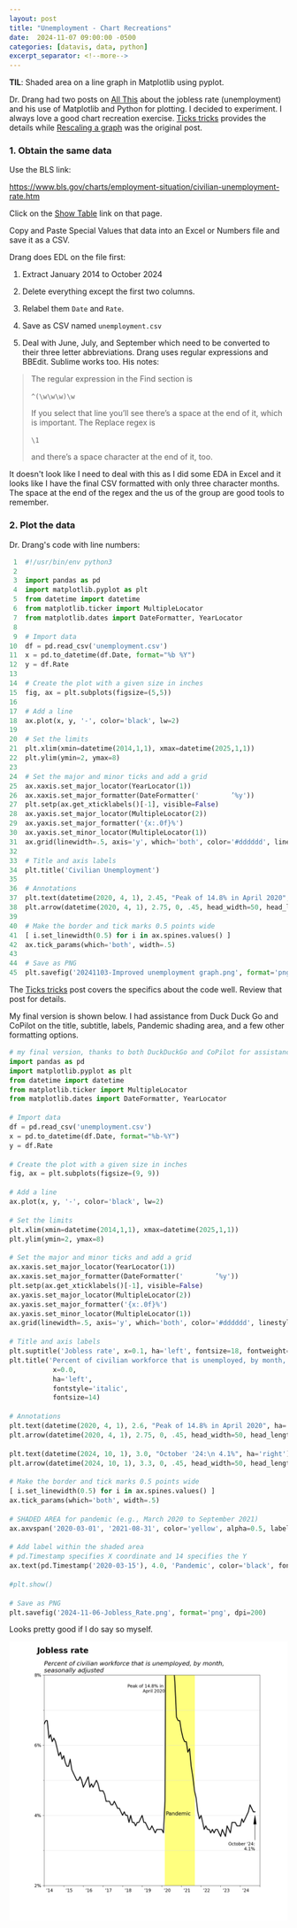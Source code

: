 ```yaml
---
layout: post
title: "Unemployment - Chart Recreations"
date:  2024-11-07 09:00:00 -0500
categories: [datavis, data, python]
excerpt_separator: <!--more-->
---
```


**TIL**: Shaded area on a line graph in Matplotlib using pyplot.

Dr. Drang had two posts on [All This](https://leancrew.com/all-this/) about the jobless rate (unemployment) and his use of Matplotlib and Python for plotting. I decided to experiment. I always love a good chart recreation exercise. [Ticks tricks](https://leancrew.com/all-this/2024/11/ticks-tricks/) provides the details while [Rescaling a graph](https://leancrew.com/all-this/2024/11/rescaling-a-graph/) was the original post.

<!--more-->

### 1. Obtain the same data

Use the BLS link:

<https://www.bls.gov/charts/employment-situation/civilian-unemployment-rate.htm>

Click on the [Show Table](https://www.bls.gov/charts/employment-situation/civilian-unemployment-rate.htm#) link on that page.

Copy and Paste Special Values that data into an Excel or Numbers file and save it as a CSV.

Drang does EDL on the file first:

1. Extract January 2014 to October 2024

2. Delete everything except the first two columns.

3. Relabel them `Date` and `Rate`.

4. Save as CSV named `unemployment.csv`

5. Deal with June, July, and September which need to be converted to their three letter abbreviations. Drang uses regular expressions and BBEdit. Sublime works too. His notes:

> The regular expression in the Find section is
> 
> `^(\w\w\w)\w `
> 
> If you select that line you’ll see there’s a space at the end of it, which is important. The Replace regex is
> 
> `\1 `
> 
> and there’s a space character at the end of it, too.

It doesn't look like I need to deal with this as I did some EDA in Excel and it looks like I have the final CSV formatted with only three character months. The space at the end of the regex and the us of the group are good tools to remember.

### 2. Plot the data

Dr. Drang's code with line numbers:

```python
 1  #!/usr/bin/env python3
 2  
 3  import pandas as pd
 4  import matplotlib.pyplot as plt
 5  from datetime import datetime
 6  from matplotlib.ticker import MultipleLocator
 7  from matplotlib.dates import DateFormatter, YearLocator
 8  
 9  # Import data
10  df = pd.read_csv('unemployment.csv')
11  x = pd.to_datetime(df.Date, format="%b %Y")
12  y = df.Rate
13  
14  # Create the plot with a given size in inches
15  fig, ax = plt.subplots(figsize=(5,5))
16  
17  # Add a line
18  ax.plot(x, y, '-', color='black', lw=2)
19  
20  # Set the limits
21  plt.xlim(xmin=datetime(2014,1,1), xmax=datetime(2025,1,1))
22  plt.ylim(ymin=2, ymax=8)
23  
24  # Set the major and minor ticks and add a grid
25  ax.xaxis.set_major_locator(YearLocator(1))
26  ax.xaxis.set_major_formatter(DateFormatter('        ’%y'))
27  plt.setp(ax.get_xticklabels()[-1], visible=False)
28  ax.yaxis.set_major_locator(MultipleLocator(2))
29  ax.yaxis.set_major_formatter('{x:.0f}%')
30  ax.yaxis.set_minor_locator(MultipleLocator(1))
31  ax.grid(linewidth=.5, axis='y', which='both', color='#dddddd', linestyle='-')
32  
33  # Title and axis labels
34  plt.title('Civilian Unemployment')
35  
36  # Annotations
37  plt.text(datetime(2020, 4, 1), 2.45, "Peak of 14.8% in April 2020", ha='center')
38  plt.arrow(datetime(2020, 4, 1), 2.75, 0, .45, head_width=50, head_length=.25, lw=.75, fc='black', zorder=100)
39  
40  # Make the border and tick marks 0.5 points wide
41  [ i.set_linewidth(0.5) for i in ax.spines.values() ]
42  ax.tick_params(which='both', width=.5)
43  
44  # Save as PNG
45  plt.savefig('20241103-Improved unemployment graph.png', format='png', dpi=200)
```

The [Ticks tricks](https://leancrew.com/all-this/2024/11/ticks-tricks/) post covers the specifics about the code well. Review that post for details.

My final version is shown below. I had assistance from Duck Duck Go and CoPilot on the title, subtitle, labels, Pandemic shading area, and a few other formatting options.

```python
# my final version, thanks to both DuckDuckGo and CoPilot for assistance with labels, the Pandemic shading, and formatting of the Title and Sub-title
import pandas as pd
import matplotlib.pyplot as plt
from datetime import datetime
from matplotlib.ticker import MultipleLocator
from matplotlib.dates import DateFormatter, YearLocator

# Import data
df = pd.read_csv('unemployment.csv')
x = pd.to_datetime(df.Date, format="%b-%Y")
y = df.Rate

# Create the plot with a given size in inches
fig, ax = plt.subplots(figsize=(9, 9))

# Add a line
ax.plot(x, y, '-', color='black', lw=2)

# Set the limits
plt.xlim(xmin=datetime(2014,1,1), xmax=datetime(2025,1,1))
plt.ylim(ymin=2, ymax=8)

# Set the major and minor ticks and add a grid
ax.xaxis.set_major_locator(YearLocator(1))
ax.xaxis.set_major_formatter(DateFormatter('        ’%y'))
plt.setp(ax.get_xticklabels()[-1], visible=False)
ax.yaxis.set_major_locator(MultipleLocator(2))
ax.yaxis.set_major_formatter('{x:.0f}%')
ax.yaxis.set_minor_locator(MultipleLocator(1))
ax.grid(linewidth=.5, axis='y', which='both', color='#dddddd', linestyle='-')

# Title and axis labels
plt.suptitle('Jobless rate', x=0.1, ha='left', fontsize=18, fontweight='bold')
plt.title('Percent of civilian workforce that is unemployed, by month, \nseasonally adjusted',
           x=0.0,
           ha='left', 
           fontstyle='italic',
           fontsize=14)

# Annotations
plt.text(datetime(2020, 4, 1), 2.6, "Peak of 14.8% in April 2020", ha='center')
plt.arrow(datetime(2020, 4, 1), 2.75, 0, .45, head_width=50, head_length=.25, lw=.75, fc='black', zorder=100)

plt.text(datetime(2024, 10, 1), 3.0, "October '24:\n 4.1%", ha='right')
plt.arrow(datetime(2024, 10, 1), 3.3, 0, .45, head_width=50, head_length=.25, lw=.75, fc='black', zorder=100)

# Make the border and tick marks 0.5 points wide
[ i.set_linewidth(0.5) for i in ax.spines.values() ]
ax.tick_params(which='both', width=.5)

# SHADED AREA for pandemic (e.g., March 2020 to September 2021)
ax.axvspan('2020-03-01', '2021-08-31', color='yellow', alpha=0.5, label='Pandemic')

# Add label within the shaded area
# pd.Timestamp specifies X coordinate and 14 specifies the Y
ax.text(pd.Timestamp('2020-03-15'), 4.0, 'Pandemic', color='black', fontsize=12, ha='left')

#plt.show()

# Save as PNG
plt.savefig('2024-11-06-Jobless_Rate.png', format='png', dpi=200)
```

Looks pretty good if I do say so myself.

![](/img/2024-11-06-Jobless_Rate.png)
